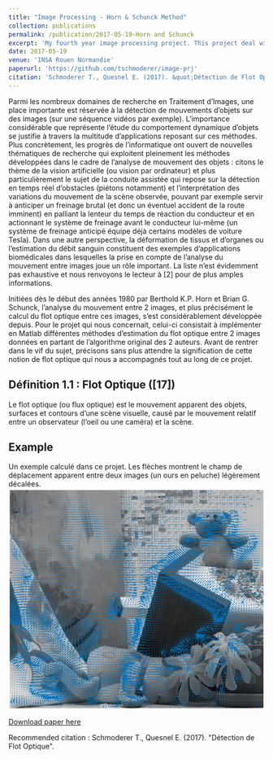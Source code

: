 ```yaml
---
title: "Image Processing - Horn & Schunck Method"
collection: publications
permalink: /publication/2017-05-19-Horn and Schunck
excerpt: 'My fourth year image processing project. This project deal with the implementation of the Horn and schunck method to compute the optical flow (i.e. the relative mouvement of the observer) between a pair of images.'
date: 2017-05-19
venue: 'INSA Rouen Normandie'
paperurl: 'https://github.com/tschmoderer/image-prj'
citation: 'Schmoderer T., Quesnel E. (2017). &quot;Détection de Flot Optique&quot;.'
---
```

Parmi les nombreux domaines de recherche en Traitement d’Images, une place importante est réservée à la détection de mouvements d’objets sur des images (sur une séquence vidéos par exemple). L’importance considérable que représente l’étude du comportement
dynamique d’objets se justifie à travers la multitude d’applications reposant sur ces méthodes. Plus concrètement, les progrès de l’informatique ont ouvert de nouvelles thématiques de recherche qui exploitent pleinement les méthodes développées dans le cadre de
l’analyse de mouvement des objets : citons le thème de la vision artificielle (ou vision par ordinateur) et plus particulièrement le sujet de la conduite assistée qui repose sur la détection en temps réel d’obstacles (piétons notamment) et l’interprétation des variations du mouvement de la scène observée, pouvant par exemple servir à anticiper un freinage brutal (et donc un éventuel accident de la route imminent) en palliant la lenteur du temps de réaction du conducteur et en actionnant le système de freinage avant le conducteur lui-même (un système de freinage anticipé équipe déjà certains modèles de voiture Tesla). Dans une autre perspective, la déformation de tissus et d’organes ou l’estimation du débit sanguin constituent des exemples d’applications biomédicales dans lesquelles la prise en compte de l’analyse du mouvement entre images joue un rôle important. La liste n’est évidemment pas exhaustive et nous renvoyons le lecteur à [2] pour de plus amples informations. 

Initiées dès le début des années 1980 par Berthold K.P. Horn et Brian G. Schunck, l’analyse du mouvement entre 2 images, et plus précisément le calcul du flot optique entre ces images, s’est considérablement développée depuis. Pour le projet qui nous concernait, celui-ci consistait à implémenter en Matlab différentes méthodes d’estimation du flot optique entre 2 images données en partant de l’algorithme original des 2 auteurs. Avant de rentrer dans le vif du sujet, précisons sans plus attendre la signification de cette notion de flot optique qui nous a accompagnés tout au long de ce projet.

## Définition 1.1 : Flot Optique ([17])
Le flot optique (ou flux optique) est le mouvement apparent des objets, surfaces et contours d’une scène visuelle, causé par le mouvement relatif entre un observateur (l’oeil ou une caméra) et la scène. 

## Example 
Un exemple calculé dans ce projet. Les flèches montrent le champ de déplacement apparent entre deux images (un ours en peluche) légèrement décalées. 
<br/><img src='/images/publications/HS_example.jpg'>

[Download paper here](http://tschmoderer.github.io/files/rapport_horn_schunk.pdf)

Recommended citation : Schmoderer T., Quesnel E. (2017). &quot;Détection de Flot Optique&quot;.
